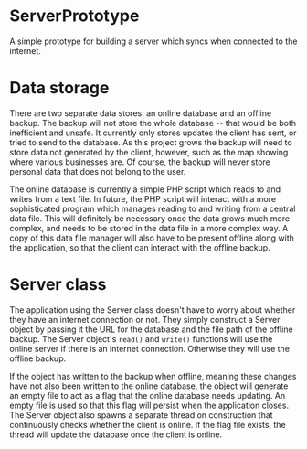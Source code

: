 # ServerPrototype
A simple prototype for building a server which syncs when connected to the internet.

# Data storage
There are two separate data stores: an online database and an offline backup. The backup will not store the whole database -- that would be both inefficient and unsafe. It currently only stores updates the client has sent, or tried to send to the database. As this project grows the backup will need to store data not generated by the client, however, such as the map showing where various businesses are. Of course, the backup will never store personal data that does not belong to the user.

The online database is currently a simple PHP script which reads to and writes from a text file. In future, the PHP script  will interact with a more sophisticated program which manages reading to and writing from a central data file. This will definitely be necessary once the data grows much more complex, and needs to be stored in the data file in a more complex way. A copy of this data file manager will also have to be present offline along with the application, so that the client can interact with the offline backup.

# Server class
The application using the Server class doesn't have to worry about whether they have an internet connection or not. They simply construct a Server object by passing it the URL for the database and the file path of the offline backup. The Server object's `read()` and `write()` functions will use the online server if there is an internet connection. Otherwise they will use the offline backup. 

If the object has written to the backup when offline, meaning these changes have not also been written to the online database, the object will generate an empty file to act as a flag that the online database needs updating. An empty file is used so that this flag will persist when the application closes. The Server object also spawns a separate thread on construction that continuously checks whether the client is online. If the flag file exists, the thread will update the database once the client is online.
